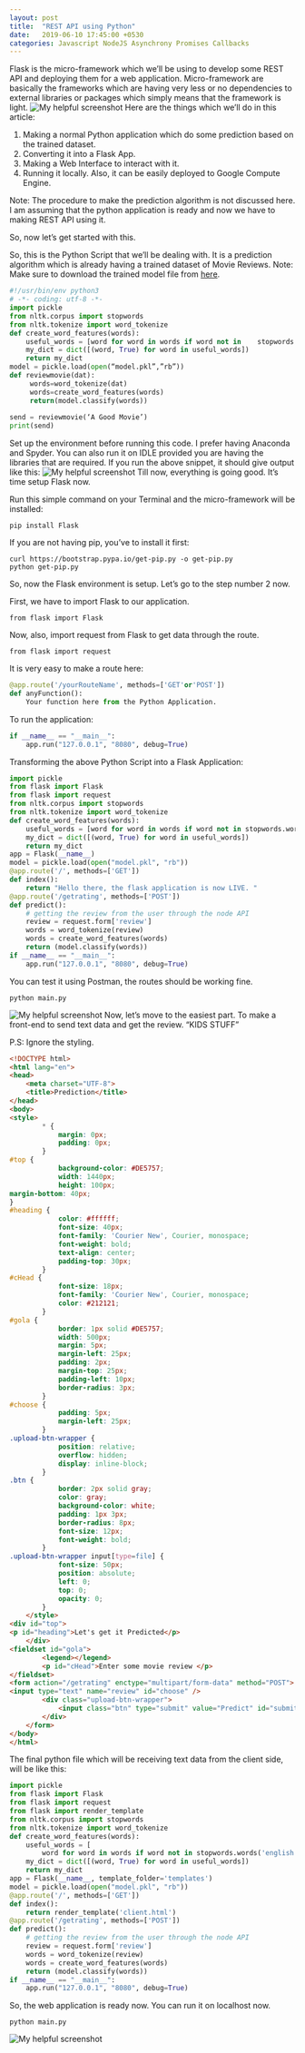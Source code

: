 ```yaml
---
layout: post
title:  "REST API using Python"
date:   2019-06-10 17:45:00 +0530
categories: Javascript NodeJS Asynchrony Promises Callbacks
---
```

Flask is the micro-framework which we’ll be using to develop some REST API and deploying them for a web application. Micro-framework are basically the frameworks which are having very less or no dependencies to external libraries or packages which simply means that the framework is light.
![My helpful screenshot](/assets/image1.png)
Here are the things which we’ll do in this article:

1. Making a normal Python application which do some prediction based on the trained dataset.
2. Converting it into a Flask App.
3. Making a Web Interface to interact with it.
4. Running it locally. Also, it can be easily deployed to Google Compute Engine.

Note: The procedure to make the prediction algorithm is not discussed here. I am assuming that the python application is ready and now we have to making REST API using it.

So, now let’s get started with this.

So, this is the Python Script that we’ll be dealing with. It is a prediction algorithm which is already having a trained dataset of Movie Reviews.
Note: Make sure to download the trained model file from <a href="https://github.com/codejockey02/mocialFlaskAPI/blob/master/model.pkl">here</a>.
```python
#!/usr/bin/env python3
# -*- coding: utf-8 -*-
import pickle
from nltk.corpus import stopwords
from nltk.tokenize import word_tokenize
def create_word_features(words):
    useful_words = [word for word in words if word not in    stopwords.words(‘english’)]
    my_dict = dict([(word, True) for word in useful_words])
    return my_dict
model = pickle.load(open(“model.pkl”,”rb”)) 
def reviewmovie(dat):
     words=word_tokenize(dat)
     words=create_word_features(words)
     return(model.classify(words))
 
send = reviewmovie(‘A Good Movie’)
print(send)
```
Set up the environment before running this code. I prefer having Anaconda and Spyder. You can also run it on IDLE provided you are having the libraries that are required.
If you run the above snippet, it should give output like this:
![My helpful screenshot](/assets/image2.png)
Till now, everything is going good. It’s time setup Flask now.

Run this simple command on your Terminal and the micro-framework will be installed:
```
pip install Flask
```
If you are not having pip, you’ve to install it first:
```
curl https://bootstrap.pypa.io/get-pip.py -o get-pip.py
python get-pip.py
```
So, now the Flask environment is setup. Let’s go to the step number 2 now.

First, we have to import Flask to our application.
```
from flask import Flask
```
Now, also, import request from Flask to get data through the route.
```
from flask import request
```
It is very easy to make a route here:
```python
@app.route('/yourRouteName', methods=['GET'or'POST'])
def anyFunction():
    Your function here from the Python Application.
```
To run the application:
```python
if __name__ == "__main__":
    app.run("127.0.0.1", "8080", debug=True)
```
Transforming the above Python Script into a Flask Application:
```python
import pickle
from flask import Flask
from flask import request
from nltk.corpus import stopwords
from nltk.tokenize import word_tokenize
def create_word_features(words):
    useful_words = [word for word in words if word not in stopwords.words('english')]
    my_dict = dict([(word, True) for word in useful_words])
    return my_dict
app = Flask(__name__)
model = pickle.load(open("model.pkl", "rb"))
@app.route('/', methods=['GET'])
def index():
    return "Hello there, the flask application is now LIVE. "
@app.route('/getrating', methods=['POST'])
def predict():
    # getting the review from the user through the node API
    review = request.form['review']
    words = word_tokenize(review)
    words = create_word_features(words)
    return (model.classify(words))
if __name__ == "__main__":
    app.run("127.0.0.1", "8080", debug=True)
```
You can test it using Postman, the routes should be working fine.
```
python main.py
```
![My helpful screenshot](/assets/image3.png)
Now, let’s move to the easiest part. To make a front-end to send text data and get the review. “KIDS STUFF”

P.S: Ignore the styling.
```html
<!DOCTYPE html>
<html lang="en">
<head>
    <meta charset="UTF-8">
    <title>Prediction</title>
</head>
<body>
<style>
        * {
            margin: 0px;
            padding: 0px;
        }
#top {
            background-color: #DE5757;
            width: 1440px;
            height: 100px;
margin-bottom: 40px;
}
#heading {
            color: #ffffff;
            font-size: 40px;
            font-family: 'Courier New', Courier, monospace;
            font-weight: bold;
            text-align: center;
            padding-top: 30px;
        }
#cHead {
            font-size: 18px;
            font-family: 'Courier New', Courier, monospace;
            color: #212121;
        }
#gola {
            border: 1px solid #DE5757;
            width: 500px;
            margin: 5px;
            margin-left: 25px;
            padding: 2px;
            margin-top: 25px;
            padding-left: 10px;
            border-radius: 3px;
        }
#choose {
            padding: 5px;
            margin-left: 25px;
        }
.upload-btn-wrapper {
            position: relative;
            overflow: hidden;
            display: inline-block;
        }
.btn {
            border: 2px solid gray;
            color: gray;
            background-color: white;
            padding: 1px 3px;
            border-radius: 8px;
            font-size: 12px;
            font-weight: bold;
        }
.upload-btn-wrapper input[type=file] {
            font-size: 50px;
            position: absolute;
            left: 0;
            top: 0;
            opacity: 0;
        }
    </style>
<div id="top">
<p id="heading">Let's get it Predicted</p>
    </div>
<fieldset id="gola">
        <legend></legend>
        <p id="cHead">Enter some movie review </p>
</fieldset>
<form action="/getrating" enctype="multipart/form-data" method="POST">
<input type="text" name="review" id="choose" />
        <div class="upload-btn-wrapper">
            <input class="btn" type="submit" value="Predict" id="submit" />
        </div>
    </form>
</body>
</html>
```
The final python file which will be receiving text data from the client side, will be like this:
```python
import pickle
from flask import Flask
from flask import request
from flask import render_template
from nltk.corpus import stopwords
from nltk.tokenize import word_tokenize
def create_word_features(words):
    useful_words = [
        word for word in words if word not in stopwords.words('english')]
    my_dict = dict([(word, True) for word in useful_words])
    return my_dict
app = Flask(__name__, template_folder='templates')
model = pickle.load(open("model.pkl", "rb"))
@app.route('/', methods=['GET'])
def index():
    return render_template('client.html')
@app.route('/getrating', methods=['POST'])
def predict():
    # getting the review from the user through the node API
    review = request.form['review']
    words = word_tokenize(review)
    words = create_word_features(words)
    return (model.classify(words))
if __name__ == "__main__":
    app.run("127.0.0.1", "8080", debug=True)
```
So, the web application is ready now. You can run it on localhost now.
```
python main.py
```
![My helpful screenshot](/assets/image4.png)